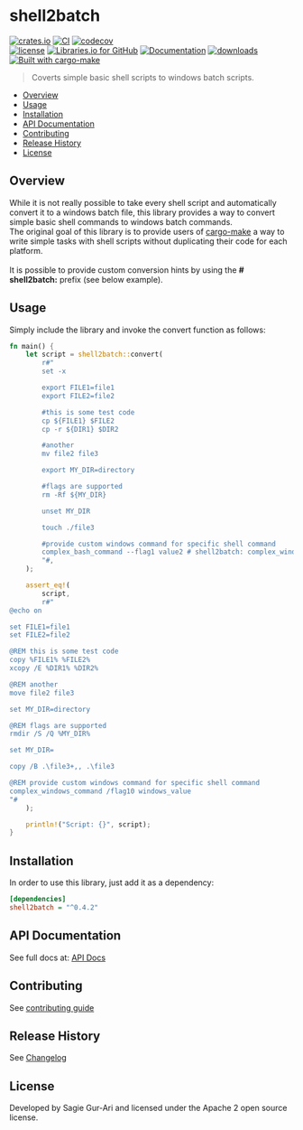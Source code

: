 # shell2batch

[![crates.io](https://img.shields.io/crates/v/shell2batch.svg)](https://crates.io/crates/shell2batch) [![CI](https://github.com/sagiegurari/shell2batch/workflows/CI/badge.svg?branch=master)](https://github.com/sagiegurari/shell2batch/actions) [![codecov](https://codecov.io/gh/sagiegurari/shell2batch/branch/master/graph/badge.svg)](https://codecov.io/gh/sagiegurari/shell2batch)<br>
[![license](https://img.shields.io/crates/l/shell2batch.svg)](https://github.com/sagiegurari/shell2batch/blob/master/LICENSE) [![Libraries.io for GitHub](https://img.shields.io/librariesio/github/sagiegurari/shell2batch.svg)](https://libraries.io/cargo/shell2batch) [![Documentation](https://docs.rs/shell2batch/badge.svg)](https://docs.rs/crate/shell2batch/) [![downloads](https://img.shields.io/crates/d/shell2batch.svg)](https://crates.io/crates/shell2batch)<br>
[![Built with cargo-make](https://sagiegurari.github.io/cargo-make/assets/badges/cargo-make.svg)](https://sagiegurari.github.io/cargo-make)

> Coverts simple basic shell scripts to windows batch scripts.

* [Overview](#overview)
* [Usage](#usage)
* [Installation](#installation)
* [API Documentation](https://sagiegurari.github.io/shell2batch/)
* [Contributing](.github/CONTRIBUTING.md)
* [Release History](CHANGELOG.md)
* [License](#license)

<a name="overview"></a>
## Overview
While it is not really possible to take every shell script and automatically convert it to a windows batch file, this library provides a way to convert simple basic shell commands to windows batch commands.<br>
The original goal of this library is to provide users of [cargo-make](https://sagiegurari.github.io/cargo-make/) a way to write simple tasks with shell scripts without duplicating their code for each platform.<br>
<br>
It is possible to provide custom conversion hints by using the **# shell2batch:** prefix (see below example).

<a name="usage"></a>
## Usage
Simply include the library and invoke the convert function as follows:

<!--{ "examples/example.rs" | lines: 3 | code: rust }-->
```rust
fn main() {
    let script = shell2batch::convert(
        r#"
        set -x

        export FILE1=file1
        export FILE2=file2

        #this is some test code
        cp ${FILE1} $FILE2
        cp -r ${DIR1} $DIR2

        #another
        mv file2 file3

        export MY_DIR=directory

        #flags are supported
        rm -Rf ${MY_DIR}

        unset MY_DIR

        touch ./file3

        #provide custom windows command for specific shell command
        complex_bash_command --flag1 value2 # shell2batch: complex_windows_command /flag10 windows_value
        "#,
    );

    assert_eq!(
        script,
        r#"
@echo on

set FILE1=file1
set FILE2=file2

@REM this is some test code
copy %FILE1% %FILE2%
xcopy /E %DIR1% %DIR2%

@REM another
move file2 file3

set MY_DIR=directory

@REM flags are supported
rmdir /S /Q %MY_DIR%

set MY_DIR=

copy /B .\file3+,, .\file3

@REM provide custom windows command for specific shell command
complex_windows_command /flag10 windows_value
"#
    );

    println!("Script: {}", script);
}
```
<!--{ end }-->

<a name="installation"></a>
## Installation
In order to use this library, just add it as a dependency:

```ini
[dependencies]
shell2batch = "^0.4.2"
```

## API Documentation
See full docs at: [API Docs](https://sagiegurari.github.io/shell2batch/)

## Contributing
See [contributing guide](.github/CONTRIBUTING.md)

<a name="history"></a>
## Release History

See [Changelog](CHANGELOG.md)

<a name="license"></a>
## License
Developed by Sagie Gur-Ari and licensed under the Apache 2 open source license.
